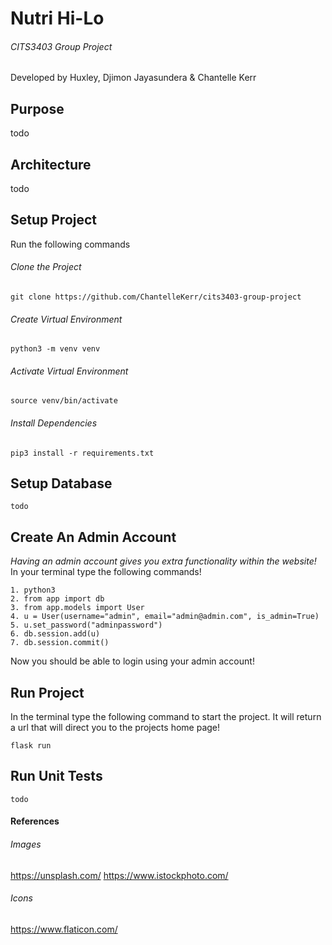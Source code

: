 # Nutri Hi-Lo
###### CITS3403 Group Project
Developed by Huxley, Djimon Jayasundera & Chantelle Kerr

## Purpose
todo

## Architecture
todo

## Setup Project

Run the following commands
###### Clone the Project
```
git clone https://github.com/ChantelleKerr/cits3403-group-project
```
###### Create Virtual Environment
```
python3 -m venv venv
```
###### Activate Virtual Environment
```
source venv/bin/activate
```
###### Install Dependencies
```
pip3 install -r requirements.txt
```
## Setup Database
```
todo
```

## Create An Admin Account
*Having an admin account gives you extra functionality within the website!*
In your terminal type the following commands!
```
1. python3
2. from app import db
3. from app.models import User
4. u = User(username="admin", email="admin@admin.com", is_admin=True)
5. u.set_password("adminpassword")
6. db.session.add(u)
7. db.session.commit()
```

Now you should be able to login using your admin account!

## Run Project
In the terminal type the following command to start the project. It will return a url that will direct you to the projects home page!
```
flask run
```

## Run Unit Tests
```
todo
```

#### References
###### Images
https://unsplash.com/
https://www.istockphoto.com/
###### Icons
https://www.flaticon.com/

